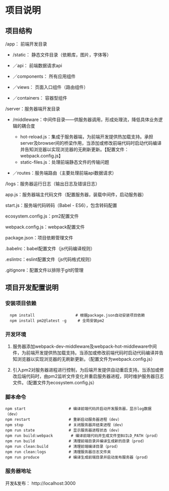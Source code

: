 # 项目说明

## 项目结构

/app： 前端开发目录

- /static： 静态文件目录（依赖库，图片，字体等）

- ／api： 前端数据请求api

- ／components： 所有应用组件

- ／views： 页面入口组件（路由组件）

- ／containers： 容器型组件

/server：服务器端开发目录

- /middleware：中间件目录——供服务器调用，形成处理流，降低具体业务逻辑的耦合度
  - hot-reload.js：集成于服务器端，为前端开发提供热加载支持。承担server及browser间的桥梁作用，当添加或修改前端代码时启动代码编译并告知浏览器以实现浏览器的无刷新更新。【配置文件：webpack.config.js】
  - static-files.js：处理前端静态文件的传输问题

- ／routes：服务端路由（主要处理前端api数据请求）

/logs：服务器运行日志（输出日志及错误日志）

app.js：服务器端主代码文件（配置服务器，装载中间件，启动服务器）

start.js：服务端代码转码（Babel - ES6），包含转码配置

ecosystem.config.js：pm2配置文件

webpack.config.js：webpack配置文件

package.json：项目依赖管理文件

.babelrc：babel配置文件（js代码编译规则）

.eslintrc：eslint配置文件（js代码格式规则）

.gitignore：配置文件以排除于git的管理



## 项目开发配置说明

### 安装项目依赖

```shell
  npm install				   # 根据package.json自动安装项目依赖
  npm install pm2@latest -g		# 全局安装pm2
```

### 开发环境

1. 服务器添加webpack-dev-middleware及webpack-hot-middleware中间件，为前端开发提供热加载支持。当添加或修改前端代码时启动代码编译并告知浏览器以实现浏览器的无刷新更新。（配置文件为webpack.config.js）

2. 引入pm2对服务器进程进行控制，为后端开发提供自动重启支持。当添加或修改后端代码时，由pm2监听文件变化并重启服务器进程，同时维护服务器日志文件。（配置文件为ecosystem.config.js）

### 脚本命令

```shell
npm start					# 编译前端代码并启动开发服务器，显示log数据（dev）
npm restart					# 重新启动服务器进程（dev）
npm stop 				    # 关闭服务器并结束进程（dev）
npm run state				# 显示服务器进程状态（dev）
npm run build:webpack		 # 编译前端代码并生成文件至BUILD_PATH（prod）
npm run build				# 清理前端目录并编译生成新的目录（prod）
npm run clean:build			# 清理前端编译目录（prod）
npm run clean:logs			# 清理服务器日志文件夹
npm run produce				# 编译生成前端目录并启动发布服务器（prod）
```

### 服务器地址

开发&发布： http://localhost:3000

